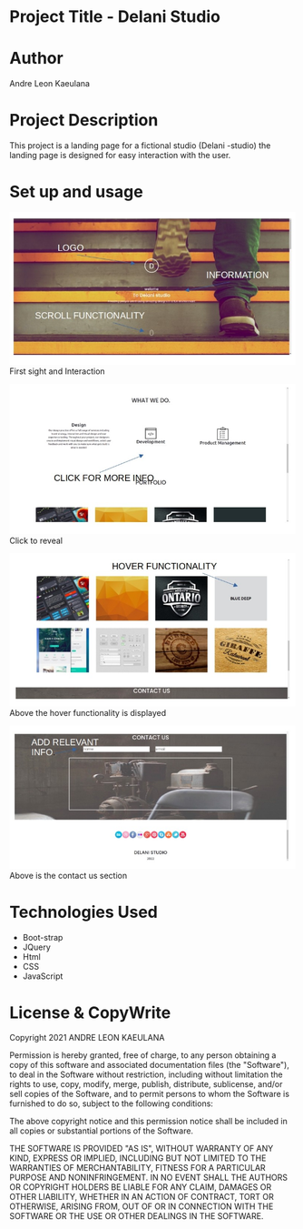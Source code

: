 # Project Title - Delani Studio

# Author
Andre Leon Kaeulana

# Project Description
This project is a landing page for a fictional studio (Delani -studio) the landing page is designed for easy interaction with the user.

# Set up and usage
![navigation](images/README/Screenshot%20from%202022-03-13%2017-22-18.jpg)
First sight and Interaction

![navigation](images/README/MORE%20INFO.jpg)
Click to reveal

![navigation](images/README/Screenshot%20from%202022-03-13%2017-38-34.jpg)
Above the hover functionality is displayed

![navigation](images/README/Screenshot%20from%202022-03-13%2017-47-42.jpg)
Above is the contact us section

# Technologies Used
* Boot-strap
* JQuery
* Html
* CSS
* JavaScript

# License & CopyWrite

Copyright 2021 ANDRE LEON KAEULANA

Permission is hereby granted, free of charge, to any person obtaining a copy of this software and associated documentation files (the "Software"), to deal in the Software without restriction, including without limitation the rights to use, copy, modify, merge, publish, distribute, sublicense, and/or sell copies of the Software, and to permit persons to whom the Software is furnished to do so, subject to the following conditions:

The above copyright notice and this permission notice shall be included in all copies or substantial portions of the Software.

THE SOFTWARE IS PROVIDED "AS IS", WITHOUT WARRANTY OF ANY KIND, EXPRESS OR IMPLIED, INCLUDING BUT NOT LIMITED TO THE WARRANTIES OF MERCHANTABILITY, FITNESS FOR A PARTICULAR PURPOSE AND NONINFRINGEMENT. IN NO EVENT SHALL THE AUTHORS OR COPYRIGHT HOLDERS BE LIABLE FOR ANY CLAIM, DAMAGES OR OTHER LIABILITY, WHETHER IN AN ACTION OF CONTRACT, TORT OR OTHERWISE, ARISING FROM, OUT OF OR IN CONNECTION WITH THE SOFTWARE OR THE USE OR OTHER DEALINGS IN THE SOFTWARE.
  
